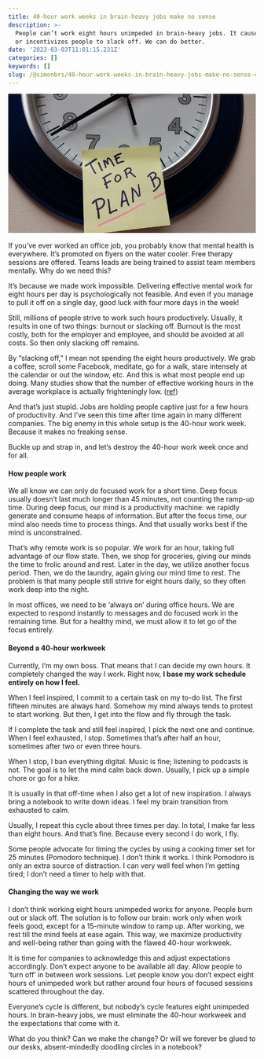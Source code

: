 ```yaml
---
title: 40-hour work weeks in brain-heavy jobs make no sense
description: >-
  People can’t work eight hours unimpeded in brain-heavy jobs. It causes burnout
  or incentivizes people to slack off. We can do better.
date: '2023-03-03T11:01:15.231Z'
categories: []
keywords: []
slug: /@simonbrs/40-hour-work-weeks-in-brain-heavy-jobs-make-no-sense-ce0e1fa4d0c5
---
```


![](img/1__pEleDc4u0IM1z5ffPImSVg.jpeg)

If you’ve ever worked an office job, you probably know that mental health is everywhere. It’s promoted on flyers on the water cooler. Free therapy sessions are offered. Teams leads are being trained to assist team members mentally. Why do we need this?

It’s because we made work impossible. Delivering effective mental work for eight hours per day is psychologically not feasible. And even if you manage to pull it off on a single day, good luck with four more days in the week!

Still, millions of people strive to work such hours productively. Usually, it results in one of two things: burnout or slacking off. Burnout is the most costly, both for the employer and employee, and should be avoided at all costs. So then only slacking off remains.

By “slacking off,” I mean not spending the eight hours productively. We grab a coffee, scroll some Facebook, meditate, go for a walk, stare intensely at the calendar or out the window, etc. And this is what most people end up doing. Many studies show that the number of effective working hours in the average workplace is actually frighteningly low. ([ref](https://socapglobal.com/2019/09/the-average-worker-is-only-productive-for-about-3-hours-a-day/))

And that’s just stupid. Jobs are holding people captive just for a few hours of productivity. And I’ve seen this time after time again in many different companies. The big enemy in this whole setup is the 40-hour work week. Because it makes no freaking sense.

Buckle up and strap in, and let’s destroy the 40-hour work week once and for all.

#### How people work

We all know we can only do focused work for a short time. Deep focus usually doesn’t last much longer than 45 minutes, not counting the ramp-up time. During deep focus, our mind is a productivity machine: we rapidly generate and consume heaps of information. But after the focus time, our mind also needs time to process things. And that usually works best if the mind is unconstrained.

That’s why remote work is so popular. We work for an hour, taking full advantage of our flow state. Then, we shop for groceries, giving our minds the time to frolic around and rest. Later in the day, we utilize another focus period. Then, we do the laundry, again giving our mind time to rest. The problem is that many people still strive for eight hours daily, so they often work deep into the night.

In most offices, we need to be ‘always on’ during office hours. We are expected to respond instantly to messages and do focused work in the remaining time. But for a healthy mind, we must allow it to let go of the focus entirely.

#### Beyond a 40-hour workweek

Currently, I’m my own boss. That means that I can decide my own hours. It completely changed the way I work. Right now, **I base my work schedule entirely on how I feel.**

When I feel inspired, I commit to a certain task on my to-do list. The first fifteen minutes are always hard. Somehow my mind always tends to protest to start working. But then, I get into the flow and fly through the task.

If I complete the task and still feel inspired, I pick the next one and continue. When I feel exhausted, I stop. Sometimes that’s after half an hour, sometimes after two or even three hours.

When I stop, I ban everything digital. Music is fine; listening to podcasts is not. The goal is to let the mind calm back down. Usually, I pick up a simple chore or go for a hike.

It is usually in that off-time when I also get a lot of new inspiration. I always bring a notebook to write down ideas. I feel my brain transition from exhausted to calm.

Usually, I repeat this cycle about three times per day. In total, I make far less than eight hours. And that’s fine. Because every second I do work, I fly.

Some people advocate for timing the cycles by using a cooking timer set for 25 minutes (Pomodoro technique). I don’t think it works. I think Pomodoro is only an extra source of distraction. I can very well feel when I’m getting tired; I don’t need a timer to help with that.

#### Changing the way we work

I don’t think working eight hours unimpeded works for anyone. People burn out or slack off. The solution is to follow our brain: work only when work feels good, except for a 15-minute window to ramp up. After working, we rest till the mind feels at ease again. This way, we maximize productivity and well-being rather than going with the flawed 40-hour workweek.

It is time for companies to acknowledge this and adjust expectations accordingly. Don’t expect anyone to be available all day. Allow people to ‘turn off’ in between work sessions. Let people know you don’t expect eight hours of unimpeded work but rather around four hours of focused sessions scattered throughout the day.

Everyone’s cycle is different, but nobody’s cycle features eight unimpeded hours. In brain-heavy jobs, we must eliminate the 40-hour workweek and the expectations that come with it.

What do you think? Can we make the change? Or will we forever be glued to our desks, absent-mindedly doodling circles in a notebook?